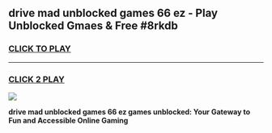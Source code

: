
## drive mad unblocked games 66 ez - Play Unblocked Gmaes & Free #8rkdb
<h3>
<a href="https://premium.freeplayer.one?title=drive_mad_unblocked_games_66_ez&ref=01M">CLICK TO PLAY</a></h3>
<hr>

<h3>
<a href="https://premium.freeplayer.one?title=drive_mad_unblocked_games_66_ez&ref=01M">CLICK 2 PLAY</a>
  
</h3>

<a href="https://premium.freeplayer.one?title=drive_mad_unblocked_games_66_ez&ref=01M"><img src="https://clearcache.store/games.png"></a>


**drive mad unblocked games 66 ez games unblocked: Your Gateway to Fun and Accessible Online Gaming**

